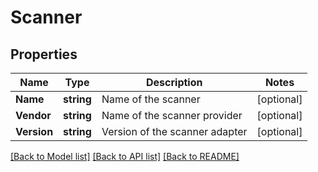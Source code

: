 # Scanner

## Properties

Name | Type | Description | Notes
------------ | ------------- | ------------- | -------------
**Name** | **string** | Name of the scanner | [optional] 
**Vendor** | **string** | Name of the scanner provider | [optional] 
**Version** | **string** | Version of the scanner adapter | [optional] 

[[Back to Model list]](../README.md#documentation-for-models) [[Back to API list]](../README.md#documentation-for-api-endpoints) [[Back to README]](../README.md)


